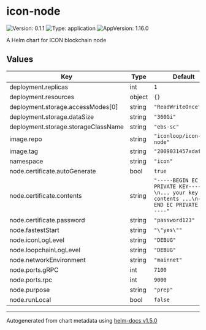 # icon-node

![Version: 0.1.1](https://img.shields.io/badge/Version-0.1.1-informational?style=flat-square) ![Type: application](https://img.shields.io/badge/Type-application-informational?style=flat-square) ![AppVersion: 1.16.0](https://img.shields.io/badge/AppVersion-1.16.0-informational?style=flat-square)

A Helm chart for ICON blockchain node

## Values

| Key | Type | Default | Description |
|-----|------|---------|-------------|
| deployment.replicas | int | `1` |  |
| deployment.resources | object | `{}` |  |
| deployment.storage.accessModes[0] | string | `"ReadWriteOnce"` |  |
| deployment.storage.dataSize | string | `"360Gi"` |  |
| deployment.storage.storageClassName | string | `"ebs-sc"` |  |
| image.repo | string | `"iconloop/icon-node"` |  |
| image.tag | string | `"2009031457xdaf395"` |  |
| namespace | string | `"icon"` |  |
| node.certificate.autoGenerate | bool | `true` |  |
| node.certificate.contents | string | `"-----BEGIN EC PRIVATE KEY-----\n... your key contents ...\n-----END EC PRIVATE KEY-----"` |  |
| node.certificate.password | string | `"password123"` |  |
| node.fastestStart | string | `"\"yes\""` |  |
| node.iconLogLevel | string | `"DEBUG"` |  |
| node.loopchainLogLevel | string | `"DEBUG"` |  |
| node.networkEnvironment | string | `"mainnet"` |  |
| node.ports.gRPC | int | `7100` |  |
| node.ports.rpc | int | `9000` |  |
| node.purpose | string | `"prep"` |  |
| node.runLocal | bool | `false` |  |

----------------------------------------------
Autogenerated from chart metadata using [helm-docs v1.5.0](https://github.com/norwoodj/helm-docs/releases/v1.5.0)
